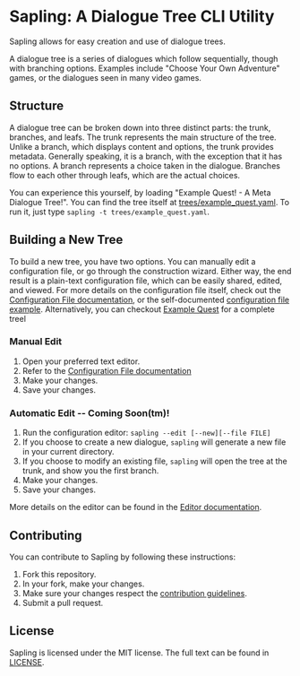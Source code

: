 <!--
# @markup markdown
# @title README
-->

# Sapling: A Dialogue Tree CLI Utility

Sapling allows for easy creation and use of dialogue trees.

A dialogue tree is a series of dialogues which follow sequentially, though with
branching options. Examples include "Choose Your Own Adventure" games, or the
dialogues seen in many video games.

## Structure

A dialogue tree can be broken down into three distinct parts: the trunk,
branches, and leafs. The trunk represents the main structure of the tree. Unlike
a branch, which displays content and options, the trunk provides metadata.
Generally speaking, it is a branch, with the exception that it has no options. A
branch represents a choice taken in the dialogue. Branches flow to each other
through leafs, which are the actual choices.

You can experience this yourself, by loading "Example Quest! - A Meta Dialogue
Tree!". You can find the tree itself at [trees/example\_quest.yaml](
trees/example_quest.yaml). To run it, just type `sapling -t
trees/example_quest.yaml`.

## Building a New Tree

To build a new tree, you have two options. You can manually edit a configuration
file, or go through the construction wizard. Either way, the end result is a
plain-text configuration file, which can be easily shared, edited, and viewed.
For more details on the configuration file itself, check out the [Configuration
 File documentation](docs/config_file.md), or the self-documented [configuration
 file example](docs/config_file_example.yaml). Alternatively, you can checkout
[Example Quest](trees/example_quest.yaml) for a complete treel

### Manual Edit

1. Open your preferred text editor.
2. Refer to the [Configuration File documentation](docs/config_file.md)
3. Make your changes.
4. Save your changes.

### Automatic Edit -- Coming Soon(tm)!

1. Run the configuration editor: `sapling --edit [--new][--file FILE]`
2. If you choose to create a new dialogue, `sapling` will generate a new file in
   your current directory.
3. If you choose to modify an existing file, `sapling` will open the tree at the
   trunk, and show you the first branch.
4. Make your changes.
5. Save your changes.

More details on the editor can be found in the [Editor
documentation](docs/editor.md).

## Contributing

You can contribute to Sapling by following these instructions:
1. Fork this repository.
2. In your fork, make your changes.
3. Make sure your changes respect the [contribution
   guidelines](CONTRIBUTING.md).
4. Submit a pull request.

## License

Sapling is licensed under the MIT license. The full text can be found in
[LICENSE](LICENSE).
